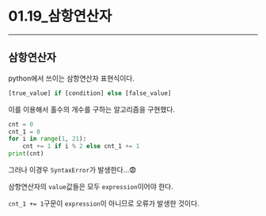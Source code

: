 # 01.19_삼항연산자

---

## 삼항연산자

python에서 쓰이는 삼항연산자 표현식이다.

```python
[true_value] if [condition] else [false_value]
```

이를 이용해서 홀수의 개수를 구하는 알고리즘을 구현했다.

```python
cnt = 0
cnt_1 = 0
for i in range(1, 21):
    cnt += 1 if i % 2 else cnt_1 += 1
print(cnt)
```

그러나 이경우 `SyntaxError`가 발생한다...😨

삼항연산자의 `value`값들은 모두 `expression`이어야 한다.

`cnt_1 += 1`구문이 `expression`이 아니므로 오류가 발생한 것이다.
